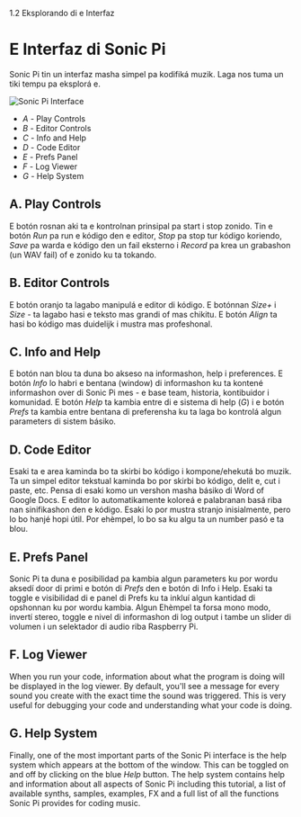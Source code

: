 1.2 Eksplorando di e Interfaz

# E Interfaz di Sonic Pi

Sonic Pi tin un interfaz masha simpel pa kodifiká muzik. Laga nos 
tuma un tiki tempu pa eksplorá e.

![Sonic Pi Interface](../images/tutorial/GUI.png)


* *A* - Play Controls
* *B* - Editor Controls
* *C* - Info and Help
* *D* - Code Editor
* *E* - Prefs Panel
* *F* - Log Viewer
* *G* - Help System


## A. Play Controls

E botón rosnan aki ta e kontrolnan prinsipal pa start i stop zonido.
Tin e botón *Run* pa run e kódigo den e editor, *Stop* pa stop tur kódigo 
koriendo, *Save* pa warda e kódigo den un fail eksterno i *Record* pa krea 
un grabashon (un WAV fail) of e zonido ku ta tokando.

## B. Editor Controls

E botón oranjo ta lagabo manipulá e editor di kódigo. E botónnan *Size+* i 
*Size -* ta lagabo hasi e teksto mas grandi of mas chikitu.
E botón *Align* ta hasi bo kódigo mas duidelijk i mustra mas profeshonal.

## C. Info and Help

E botón nan blou ta duna bo akseso na informashon, help i preferences. 
E botón *Info* lo habri e bentana (window) di informashon ku ta kontené 
informashon over di Sonic Pi mes - e base team, historia, kontibuidor i 
komunidad. E botón *Help* ta kambia entre di e sistema di help (*G*) i e 
botón *Prefs* ta kambia entre bentana di preferensha ku ta laga bo kontrolá 
algun parameters di sistem básiko.

## D. Code Editor

Esaki ta e area kaminda bo ta skirbi bo kódigo i kompone/ehekutá bo muzik.
Ta un simpel editor tekstual kaminda bo por skirbi bo kódigo, delit e, 
cut i paste, etc. Pensa di esaki komo un vershon masha básiko di Word of 
Google Docs. E editor lo automatikamente koloreá e palabranan basá riba 
nan sinifikashon den e kódigo. Esaki lo por mustra stranjo inisialmente, 
pero lo bo hanjé hopi útil. Por ehèmpel, lo bo sa ku algu ta un number pasó 
e ta blou.

## E. Prefs Panel

Sonic Pi ta duna e posibilidad pa kambia algun parameters ku por wordu aksedí 
door di primi e botón di *Prefs* den e botón di Info i Help.
Esaki ta toggle e visibilidad di e panel di Prefs ku ta inkluí algun kantidad di 
opshonnan ku por wordu kambia. Algun Ehèmpel ta forsa mono modo, invertí stereo, 
toggle e nivel di informashon di log output i tambe un slider di volumen i 
un selektador di audio riba Raspberry Pi.

## F. Log Viewer

When you run your code, information about what the program is doing will
be displayed in the log viewer. By default, you'll see a message for
every sound you create with the exact time the sound was triggered. This
is very useful for debugging your code and understanding what your code
is doing.

## G. Help System

Finally, one of the most important parts of the Sonic Pi interface is
the help system which appears at the bottom of the window. This can be
toggled on and off by clicking on the blue *Help* button. The help
system contains help and information about all aspects of Sonic Pi
including this tutorial, a list of available synths, samples, examples,
FX and a full list of all the functions Sonic Pi provides for coding
music.
